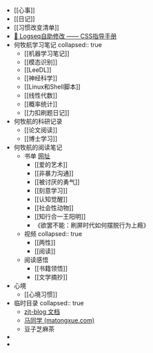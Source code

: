 - [[心事]]
- [[日记]]
- [[习惯改变清单]]
- [💅 Logseq自助修改 —— CSS指导手册](https://zhuanlan.zhihu.com/p/548640615)
- 何牧航学习笔记
  collapsed:: true
	- [[机器学习笔记]]
	- [[模态识别]]
	- [[LeeDL]]
	- [[神经科学]]
	- [[Linux和Shell脚本]]
	- [[线性代数]]
	- [[概率统计]]
	- [[力扣刷题日记]]
- 何牧航的科研记录
	- [[论文阅读]]
	- [[博士学习]]
- 何牧航的阅读笔记
	- 书单 [网址](https://github.com/HarborLibrary/Psychology/blob/master/%E5%9F%83%E5%88%A9%E5%A5%A5%E7%89%B9%C2%B7%E9%98%BF%E4%BC%A6%E6%A3%AE%EF%BC%9A%E7%A4%BE%E4%BC%9A%E6%80%A7%E5%8A%A8%E7%89%A9.pdf)
		- [[爱的艺术]]
		- [[非暴力沟通]]
		- [[被讨厌的勇气]]
		- [[刻意学习]]
		- [[认知觉醒]]
		- [[社会性动物]]
		- [[知行合一王阳明]]
		- 《欲罢不能：刷屏时代如何摆脱行为上瘾》
	- 视频
	  collapsed:: true
		- [[两性]]
		- [[阅读]]
	- 阅读感悟
		- [[书籍领悟]]
		- [[文学摘抄]]
- 心境
	- [[心境习惯]]
- 临时目录
  collapsed:: true
	- [zjt-blog 文档](https://zjt-blog.readthedocs.io/zh/latest/%E7%94%9F%E6%B4%BB/index.html)
	- [马同学 (matongxue.com)](https://www.matongxue.com/login/?url=https://www.matongxue.com/madocs/447)
	- 豆子芝麻茶
-
-